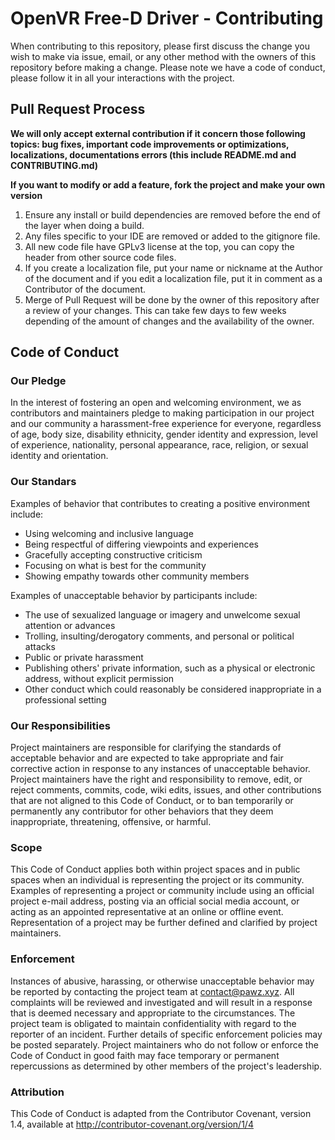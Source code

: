 # OpenVR Free-D Driver - Contributing

When contributing to this repository, please first discuss the change you wish to make via issue, email, or any other method with the owners of this repository before making a change.
Please note we have a code of conduct, please follow it in all your interactions with the project.


## Pull Request Process

**We will only accept external contribution if it concern those following topics: bug fixes, important code improvements or optimizations, localizations, documentations errors (this include README.md and CONTRIBUTING.md)**

**If you want to modify or add a feature, fork the project and make your own version**

1. Ensure any install or build dependencies are removed before the end of the layer when doing a build.
2. Any files specific to your IDE are removed or added to the gitignore file.
3. All new code file have GPLv3 license at the top, you can copy the header from other source code files.
4. If you create a localization file, put your name or nickname at the Author of the document and if you edit a localization file, put it in comment as a Contributor of the document.
5. Merge of Pull Request will be done by the owner of this repository after a review of your changes. This can take few days to few weeks depending of the amount of changes and the availability of the owner.


## Code of Conduct

### Our Pledge

In the interest of fostering an open and welcoming environment, we as contributors and maintainers pledge to making participation in our project and our community a harassment-free experience for everyone, regardless of age, body size, disability ethnicity, gender identity and expression, level of experience, nationality, personal appearance, race, religion, or sexual identity and orientation.


### Our Standars

Examples of behavior that contributes to creating a positive environment include:
* Using welcoming and inclusive language
* Being respectful of differing viewpoints and experiences
* Gracefully accepting constructive criticism
* Focusing on what is best for the community
* Showing empathy towards other community members

Examples of unacceptable behavior by participants include:
* The use of sexualized language or imagery and unwelcome sexual attention or advances
* Trolling, insulting/derogatory comments, and personal or political attacks
* Public or private harassment
* Publishing others' private information, such as a physical or electronic address, without explicit permission
* Other conduct which could reasonably be considered inappropriate in a professional setting


### Our Responsibilities

Project maintainers are responsible for clarifying the standards of acceptable behavior and are expected to take appropriate and fair corrective action in response to any instances of unacceptable behavior.
Project maintainers have the right and responsibility to remove, edit, or reject comments, commits, code, wiki edits, issues, and other contributions that are not aligned to this Code of Conduct, or to ban temporarily or permanently any contributor for other behaviors that they deem inappropriate, threatening, offensive, or harmful.


### Scope

This Code of Conduct applies both within project spaces and in public spaces when an individual is representing the project or its community. Examples of representing a project or community include using an official project e-mail address, posting via an official social media account, or acting as an appointed representative at an online or offline event. Representation of a project may be further defined and clarified by project maintainers.


### Enforcement

Instances of abusive, harassing, or otherwise unacceptable behavior may be reported by contacting the project team at contact@pawz.xyz. All complaints will be reviewed and investigated and will result in a response that is deemed necessary and appropriate to the circumstances. The project team is obligated to maintain confidentiality with regard to the reporter of an incident. Further details of specific enforcement policies may be posted separately.
Project maintainers who do not follow or enforce the Code of Conduct in good faith may face temporary or permanent repercussions as determined by other members of the project's leadership.


### Attribution

This Code of Conduct is adapted from the Contributor Covenant, version 1.4, available at http://contributor-covenant.org/version/1/4